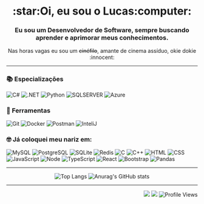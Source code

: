 <h1 align="center">:star:Oi, eu sou o Lucas:computer:</h1>

<h3 align="center">Eu sou um Desenvolvedor de Software, sempre buscando aprender e aprimorar meus conhecimentos.</h3>
<p align="center">Nas horas vagas eu sou um <s>cinéfilo</s>, amante de cinema assíduo, okie dokie :innocent:</p>

<hr>

### :books: Especializações
![C#](https://img.shields.io/badge/C%23-4e155d?logo=c-sharp&logoColor=white&style=for-the-badge)
![.NET](https://img.shields.io/badge/.NET-662c75?logoColor=white&style=for-the-badge)
![Python](https://img.shields.io/badge/python-7e428c?style=for-the-badge)
![SQLSERVER](https://img.shields.io/badge/SQL_Server-9559a4?logo=microsoft-sql-server&logoColor=white&style=for-the-badge)
![Azure](https://img.shields.io/badge/Azure-ad6fbb?logoColor=white&style=for-the-badge)

### :wrench: Ferramentas
![Git](https://img.shields.io/badge/GIT-000f68?style=for-the-badge&logo=git&logoColor=white)
![Docker](https://img.shields.io/badge/Docker-011d7a?logo=docker&logoColor=white&style=for-the-badge)
![Postman](https://img.shields.io/badge/Postman-022a8c.svg?style=for-the-badge&logo=Postman&logoColor=white)
![InteliJ](https://img.shields.io/badge/IntelliJ-03389e?logo=intellij-idea&logoColor=white&style=for-the-badge)

### 🤓 Já coloquei meu nariz em:

![MySQL](https://img.shields.io/badge/MySQL-f7df1e?logo=mysql&logoColor=black&style=for-the-badge)
![PostgreSQL](https://img.shields.io/badge/PostgreSQL-eed826?logo=postgresql&logoColor=black&style=for-the-badge)
![SQLite](https://img.shields.io/badge/SQLite-e5d02d?logo=sqlite&logoColor=black&style=for-the-badge)
![Redis](https://img.shields.io/badge/Redis-dcc935?logo=redis&logoColor=black&style=for-the-badge)
![C](https://img.shields.io/badge/C-d2c23c?logo=c&logoColor=black&style=for-the-badge)
![C++](https://img.shields.io/badge/C%2B%2B-c9ba44?logo=c%2B%2B&logoColor=black&style=for-the-badge)
![HTML](https://img.shields.io/badge/HTML-c0b34b?logo=html5&logoColor=black&style=for-the-badge)
![CSS](https://img.shields.io/badge/CSS-b7ac53?logo=css3&logoColor=black&style=for-the-badge)
![JavaScript](https://img.shields.io/badge/JavaScript-aea55a?logo=javascript&logoColor=black&style=for-the-badge)
![Node](https://img.shields.io/badge/Node.js-a59d62?logo=node.js&logoColor=black&style=for-the-badge)
![TypeScript](https://img.shields.io/badge/TypeScript-9b9669?logo=typescript&logoColor=black&style=for-the-badge)
![React](https://img.shields.io/badge/React-928f71?logo=react&logoColor=black&style=for-the-badge)
![Bootstrap](https://img.shields.io/badge/Bootstrap-898778?logo=bootstrap&logoColor=black&style=for-the-badge)
![Pandas](https://img.shields.io/badge/pandas-808080.svg?style=for-the-badge&logo=pandas&logoColor=black)

<hr>

<p align="center">
  <img src="https://github-readme-stats.vercel.app/api/top-langs/?username=zLucasGomes&theme=bear&layout=compact&langs_count=8" alt="Top Langs">
  <img src="https://github-readme-stats.vercel.app/api?username=zLucasGomes&hide=contribs,prs&theme=bear" alt="Anurag's GitHub stats">
</p>

<hr>

<p align="right">
    <a href="mailto:zlucasgomescruz@gmail.com" target="blank"><img src="https://img.shields.io/badge/Gmail-0f8722?logo=gmail&logoColor=white&style=for-the-badge"></a>
    <a href="https://www.linkedin.com/in/zlucasgomes/" target="blank"><img src="https://img.shields.io/badge/linkedin-077511.svg?style=for-the-badge&logo=linkedin&logoColor=white"></a>
    <img src="https://komarev.com/ghpvc/?username=zLucasGomes&label=%F0%9F%91%80&color=006300&style=for-the-badge" alt="Profile Views">
</p>

<!--
**zLucasGomes/zLucasGomes** is a ✨ _special_ ✨ repository because its `README.md` (this file) appears on your GitHub profile.

Here are some ideas to get you started:

- 🔭 I’m currently working on ...
- 🌱 I’m currently learning ...
- 👯 I’m looking to collaborate on ...
- 🤔 I’m looking for help with ...
- 💬 Ask me about ...
- 📫 How to reach me: ...
- 😄 Pronouns: ...
- ⚡ Fun fact: ...
-->
